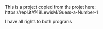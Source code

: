 This is a project copied from the projet here: https://repl.it/@18LewisM/Guess-a-Number-1

I have all rights to both programs